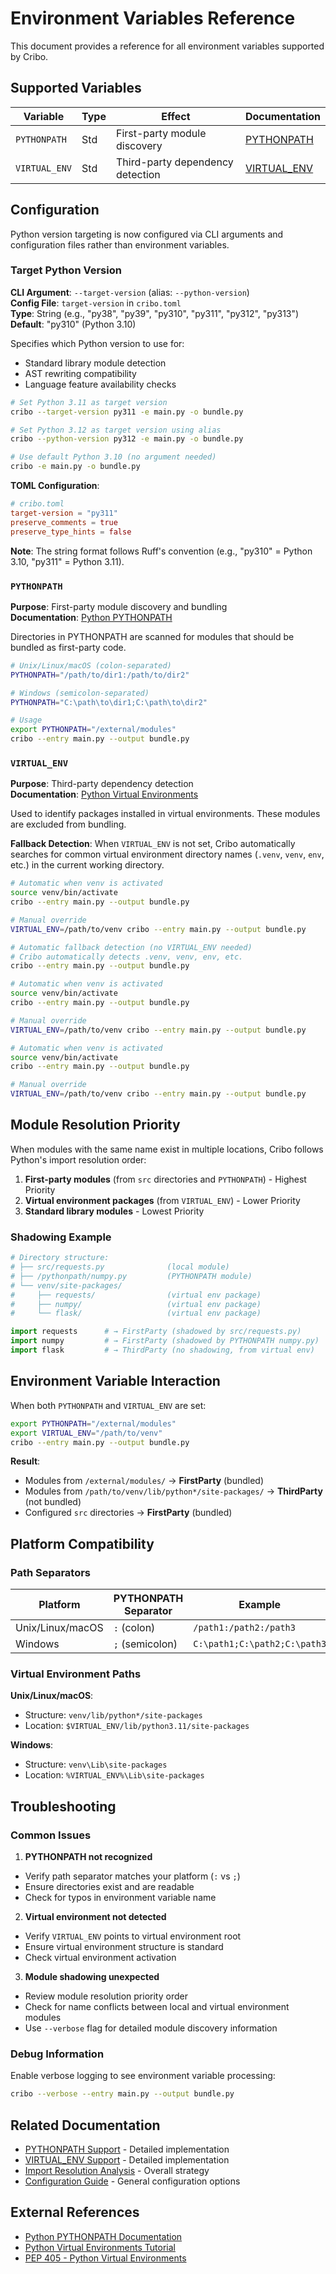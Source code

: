 # Environment Variables Reference

This document provides a reference for all environment variables supported by
Cribo.

## Supported Variables

| Variable      | Type | Effect                           | Documentation                          |
| ------------- | ---- | -------------------------------- | -------------------------------------- |
| `PYTHONPATH`  | Std  | First-party module discovery     | [PYTHONPATH](./pythonpath_support.md)  |
| `VIRTUAL_ENV` | Std  | Third-party dependency detection | [VIRTUAL_ENV](./virtualenv_support.md) |

## Configuration

Python version targeting is now configured via CLI arguments and configuration files rather than environment variables.

### Target Python Version

**CLI Argument**: `--target-version` (alias: `--python-version`)\
**Config File**: `target-version` in `cribo.toml`\
**Type**: String (e.g., "py38", "py39", "py310", "py311", "py312", "py313")\
**Default**: "py310" (Python 3.10)

Specifies which Python version to use for:

- Standard library module detection
- AST rewriting compatibility
- Language feature availability checks

```bash
# Set Python 3.11 as target version
cribo --target-version py311 -e main.py -o bundle.py

# Set Python 3.12 as target version using alias
cribo --python-version py312 -e main.py -o bundle.py

# Use default Python 3.10 (no argument needed)
cribo -e main.py -o bundle.py
```

**TOML Configuration**:

```toml
# cribo.toml
target-version = "py311"
preserve_comments = true
preserve_type_hints = false
```

**Note**: The string format follows Ruff's convention (e.g., "py310" = Python 3.10, "py311" = Python 3.11).

### `PYTHONPATH`

**Purpose**: First-party module discovery and bundling\
**Documentation**: [Python PYTHONPATH][python-pythonpath]

Directories in PYTHONPATH are scanned for modules that should be bundled as
first-party code.

```bash
# Unix/Linux/macOS (colon-separated)
PYTHONPATH="/path/to/dir1:/path/to/dir2"

# Windows (semicolon-separated) 
PYTHONPATH="C:\path\to\dir1;C:\path\to\dir2"

# Usage
export PYTHONPATH="/external/modules"
cribo --entry main.py --output bundle.py
```

### `VIRTUAL_ENV`

**Purpose**: Third-party dependency detection\
**Documentation**: [Python Virtual Environments][python-venv]

Used to identify packages installed in virtual environments. These modules are
excluded from bundling.

**Fallback Detection**: When `VIRTUAL_ENV` is not set, Cribo automatically
searches for common virtual environment directory names (`.venv`, `venv`, `env`, etc.)
in the current working directory.

```bash
# Automatic when venv is activated
source venv/bin/activate
cribo --entry main.py --output bundle.py

# Manual override
VIRTUAL_ENV=/path/to/venv cribo --entry main.py --output bundle.py

# Automatic fallback detection (no VIRTUAL_ENV needed)
# Cribo automatically detects .venv, venv, env, etc.
cribo --entry main.py --output bundle.py
```

```bash
# Automatic when venv is activated
source venv/bin/activate
cribo --entry main.py --output bundle.py

# Manual override
VIRTUAL_ENV=/path/to/venv cribo --entry main.py --output bundle.py
```

```bash
# Automatic when venv is activated
source venv/bin/activate
cribo --entry main.py --output bundle.py

# Manual override
VIRTUAL_ENV=/path/to/venv cribo --entry main.py --output bundle.py
```

## Module Resolution Priority

When modules with the same name exist in multiple locations, Cribo follows
Python's import resolution order:

1. **First-party modules** (from `src` directories and `PYTHONPATH`) -
   Highest Priority
2. **Virtual environment packages** (from `VIRTUAL_ENV`) - Lower Priority
3. **Standard library modules** - Lowest Priority

### Shadowing Example

```python
# Directory structure:
# ├── src/requests.py              (local module)
# ├── /pythonpath/numpy.py         (PYTHONPATH module)  
# └── venv/site-packages/
#     ├── requests/                (virtual env package)
#     ├── numpy/                   (virtual env package)
#     └── flask/                   (virtual env package)

import requests      # → FirstParty (shadowed by src/requests.py)
import numpy         # → FirstParty (shadowed by PYTHONPATH numpy.py)
import flask         # → ThirdParty (no shadowing, from virtual env)
```

## Environment Variable Interaction

When both `PYTHONPATH` and `VIRTUAL_ENV` are set:

```bash
export PYTHONPATH="/external/modules"
export VIRTUAL_ENV="/path/to/venv"
cribo --entry main.py --output bundle.py
```

**Result**:

- Modules from `/external/modules/` → **FirstParty** (bundled)
- Modules from `/path/to/venv/lib/python*/site-packages/` → **ThirdParty**
  (not bundled)
- Configured `src` directories → **FirstParty** (bundled)

## Platform Compatibility

### Path Separators

| Platform         | PYTHONPATH Separator | Example                      |
| ---------------- | -------------------- | ---------------------------- |
| Unix/Linux/macOS | `:` (colon)          | `/path1:/path2:/path3`       |
| Windows          | `;` (semicolon)      | `C:\path1;C:\path2;C:\path3` |

### Virtual Environment Paths

**Unix/Linux/macOS**:

- Structure: `venv/lib/python*/site-packages`
- Location: `$VIRTUAL_ENV/lib/python3.11/site-packages`

**Windows**:

- Structure: `venv\Lib\site-packages`
- Location: `%VIRTUAL_ENV%\Lib\site-packages`

## Troubleshooting

### Common Issues

1. **PYTHONPATH not recognized**

- Verify path separator matches your platform (`:` vs `;`)
- Ensure directories exist and are readable
- Check for typos in environment variable name

2. **Virtual environment not detected**

- Verify `VIRTUAL_ENV` points to virtual environment root
- Ensure virtual environment structure is standard
- Check virtual environment activation

3. **Module shadowing unexpected**

- Review module resolution priority order
- Check for name conflicts between local and virtual environment modules
- Use `--verbose` flag for detailed module discovery information

### Debug Information

Enable verbose logging to see environment variable processing:

```bash
cribo --verbose --entry main.py --output bundle.py
```

## Related Documentation

- [PYTHONPATH Support](./pythonpath_support.md) - Detailed implementation
- [VIRTUAL_ENV Support](./virtualenv_support.md) - Detailed implementation
- [Import Resolution Analysis](./cribo_import_resolution_analysis.md) -
  Overall strategy
- [Configuration Guide](../README.md) - General configuration options

## External References

- [Python PYTHONPATH Documentation][python-pythonpath]
- [Python Virtual Environments Tutorial][python-venv]
- [PEP 405 - Python Virtual Environments][pep-405]

[python-pythonpath]: https://docs.python.org/3/using/cmdline.html#envvar-PYTHONPATH
[python-venv]: https://docs.python.org/3/tutorial/venv.html
[pep-405]: https://peps.python.org/pep-0405/
